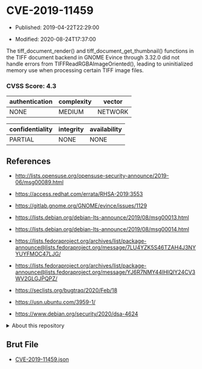 # CVE-2019-11459

- Published: 2019-04-22T22:29:00

- Modified: 2020-08-24T17:37:00

The tiff_document_render() and tiff_document_get_thumbnail() functions in the TIFF document backend in GNOME Evince through 3.32.0 did not handle errors from TIFFReadRGBAImageOriented(), leading to uninitialized memory use when processing certain TIFF image files.

### CVSS Score: **4.3**

| authentication | complexity | vector |
| --- | --- | --- |
| NONE | MEDIUM | NETWORK |

| confidentiality | integrity | availability |
| --- | --- | --- |
| PARTIAL | NONE | NONE |

## References

* http://lists.opensuse.org/opensuse-security-announce/2019-06/msg00089.html

* https://access.redhat.com/errata/RHSA-2019:3553

* https://gitlab.gnome.org/GNOME/evince/issues/1129

* https://lists.debian.org/debian-lts-announce/2019/08/msg00013.html

* https://lists.debian.org/debian-lts-announce/2019/08/msg00014.html

* https://lists.fedoraproject.org/archives/list/package-announce@lists.fedoraproject.org/message/7LU4YZK5S46TZAH4J3NYYUYFMOC47LJG/

* https://lists.fedoraproject.org/archives/list/package-announce@lists.fedoraproject.org/message/YJ6R7NMY44IHIQIY24CV3WV2GLGJPQPZ/

* https://seclists.org/bugtraq/2020/Feb/18

* https://usn.ubuntu.com/3959-1/

* https://www.debian.org/security/2020/dsa-4624

<details>
<summary>About this repository</summary> 

  This repository is part of the project [Live Hack CVE](https://github.com/Live-Hack-CVE). Main website can be found [www.live-hack.org](https://www.live-hack.org) 
  
  Made by [Sn0wAlice](https://github.com/Sn0wAlice) for the people that care about security and need to have a feed of the latest CVEs. Hope you enjoy it, don't forget to star the repo and follow me on [Twitter](https://twitter.com/Sn0wAlice) and [Github](https://github.com/Sn0wAlice). And that is my [personnal website](https://www.alice-snow.me/)

  - [Home Page](https://github.com/Live-Hack-CVE)
  - [Framework](https://github.com/Live-Hack-CVE/cve-framework)
  - [CVE database](https://github.com/Live-Hack-CVE/full_database)
  - [Changelog](https://github.com/Live-Hack-CVE/Changelog)
</details>

## Brut File

* [CVE-2019-11459.json](https://raw.githubusercontent.com/Live-Hack-CVE/full_database/main/cves/2019/CVE-2019-11459.json)

